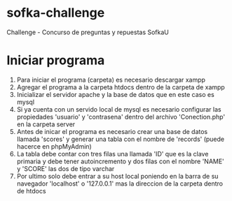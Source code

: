 # sofka-challenge
Challenge - Concurso de preguntas y repuestas SofkaU

# Iniciar programa
1. Para iniciar el programa (carpeta) es necesario descargar xampp 
2. Agregar el programa a la carpeta htdocs dentro de la carpeta de xampp
3. Inicializar el servidor apache y la base de datos que en este caso es mysql
4. Si ya cuenta con un servido local de mysql es necesario configurar las propiedades 'usuario' y 'contrasena' dentro del archivo 'Conection.php' en la carpeta server
5. Antes de inicar el programa es necesario crear una base de datos llamada 'scores' y generar una tabla con el nombre de 'records' (puede hacerce en phpMyAdmin)
6. La tabla debe contar con tres filas una llamada 'ID' que es la clave primaria y debe tener autoincremento y dos filas con el nombre 'NAME' y 'SCORE' las dos de tipo varchar
7. Por ultimo solo debe entrar a su host local poniendo en la barra de su navegador 'localhost' o '127.0.0.1' mas la direccion de la carpeta dentro de htdocs


